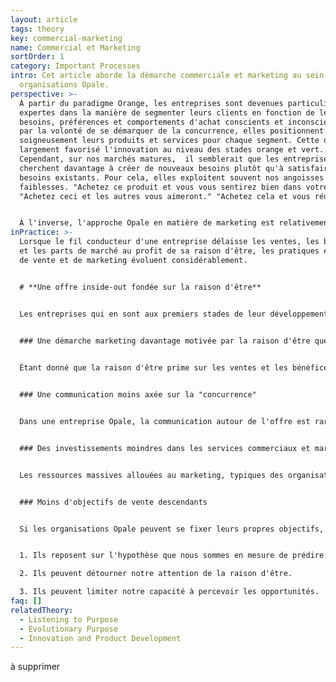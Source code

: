 ```yaml
---
layout: article
tags: theory
key: commercial-marketing
name: Commercial et Marketing
sortOrder: 1
category: Important Processes
intro: Cet article aborde la démarche commerciale et marketing au sein des
  organisations Opale.
perspective: >-
  À partir du paradigme Orange, les entreprises sont devenues particulièrement
  expertes dans la manière de segmenter leurs clients en fonction de leurs
  besoins, préférences et comportements d'achat conscients et inconscients. Mues
  par la volonté de se démarquer de la concurrence, elles positionnent
  soigneusement leurs produits et services pour chaque segment. Cette démarche a
  largement favorisé l'innovation au niveau des stades orange et vert.
  Cependant, sur nos marchés matures,  il semblerait que les entreprises
  cherchent davantage à créer de nouveaux besoins plutôt qu'à satisfaire les
  besoins existants. Pour cela, elles exploitent souvent nos angoisses et nos
  faiblesses. "Achetez ce produit et vous vous sentirez bien dans votre peau".
  "Achetez ceci et les autres vous aimeront." "Achetez cela et vous réussirez."


  À l'inverse, l'approche Opale en matière de marketing est relativement simple et s'appuie directement sur la raison d'être de l'organisation. Les entreprises se contentent d'"être à l'écoute" de ce qui leur semble être la meilleure offre. Elles attachent moins d'importance aux enquêtes de satisfaction et aux focus groups. Bien souvent, le marketing se résume à la formulation suivante : voici notre offre. À l'heure actuelle, nous estimons que c'est la meilleure offre que nous puissions vous faire. Nous espérons qu'elle vous conviendra. Paradoxalement, les organisations Opale répondent à un besoin, non pas en prêtant attention à ce qui se dit (enquêtes, focus groups, segmentation client), mais en étant à l'écoute de ce qui se passe en leur sein. Quel est le produit dont nous pourrions être vraiment fiers ? Quel produit pourrait répondre à un besoin véritable dans le monde ?  C'est ce type de questions que les collaborateurs des organisations Opale se posent afin de concevoir de nouveaux produits. C'est un processus davantage guidé par la qualité et l'intuition que par les statistiques.^\[Laloux, Frederic (2014-02-09). Reinventing Organizations : vers des communautés de travail inspirées (Numéro d'emplacement Kindle 4511-4521). Nelson Parker. Kindle Edition.]
inPractice: >-
  Lorsque le fil conducteur d'une entreprise délaisse les ventes, les bénéfices
  et les parts de marché au profit de sa raison d'être, les pratiques en matière
  de vente et de marketing évoluent considérablement.


  # **Une offre inside-out fondée sur la raison d'être**


  Les entreprises qui en sont aux premiers stades de leur développement élaborent des stratégies de marketing fondées en grande partie sur l'analyse de la clientèle (au moyen d'enquêtes, de focus groups, etc.) dans le but d'augmenter les ventes, les bénéfices, les parts de marché, etc. en créant souvent des besoins fictifs. On pourrait qualifier cette approche d'approche "outside in". Les organisations Opale adoptent une approche "inside out" où le développement des produits et la communication sont guidés par la volonté de servir la raison d'être de l'organisation. Voir également [Innovation et Développement](../innovation-and-product-development/) produits.


  ### Une démarche marketing davantage motivée par la raison d'être que par le produit 
   

  Étant donné que la raison d'être prime sur les ventes et les bénéfices, les organisations Opale préfèrent valoriser leur raison d'être et les moyens qu'elles mettent en œuvre pour l'atteindre, plutôt que de chercher à vendre leur produit ou leur service.  Voir l'exemple de Patagonia ci-dessous.


  ### Une communication moins axée sur la "concurrence"


  Dans une entreprise Opale, la communication autour de l'offre est rarement conçue pour affirmer une quelconque supériorité vis-à-vis de la concurrence. Il est d'ailleurs mentionné dans ce wiki que les organisations Opale considèrent souvent les entreprises affichant une raison d'être similaire à la leur comme des alliés plutôt que comme des concurrents. La communication est plus souvent axée sur l'importance de la raison d'être de l'organisation et sur la manière dont son offre y répond.


  ### Des investissements moindres dans les services commerciaux et marketing


  Les ressources massives allouées au marketing, typiques des organisations plus anciennes, ont quasiment disparu au sein des organisations Opale.  Bien souvent, il n'y a aucun service commercial et marketing classique. Cette responsabilité est partagée au sein de l'organisation par des équipes autogérées qui sont en contact direct avec les clients.  Au sein des équipes projet, il existe souvent une personne en lien direct avec le client, chargée de communiquer avec lui et de faire remonter les difficultés ou les perspectives à l'équipe.


  ### Moins d'objectifs de vente descendants


  Si les organisations Opale peuvent se fixer leurs propres objectifs, en règle générale elles ne se fixent pas d'objectifs descendants. Les objectifs constituent un problème pour au moins trois raisons :


  1. Ils reposent sur l'hypothèse que nous sommes en mesure de prédire l'avenir.

  2. Ils peuvent détourner notre attention de la raison d'être.

  3. Ils peuvent limiter notre capacité à percevoir les opportunités.
faq: []
relatedTheory:
  - Listening to Purpose
  - Evolutionary Purpose
  - Innovation and Product Development
---
```

à supprimer